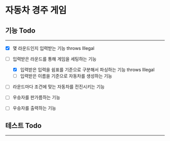 # 자동차 경주 게임

## 기능 Todo

---

- [x] 몇 라운드인지 입력받는 기능 throws Illegal
- [ ] 입력받은 라운드를 통해 게임을 세팅하는 기능
    - [x] 입력받은 입력을 쉼표를 기준으로 구분해서 파싱하는 기능 throws Illegal
    - [ ] 입력받은 이름을 기준으로 자동차를 생성하는 기능
- [ ] 라운드마다 조건에 맞는 자동차를 전진시키는 기능
- [ ] 우승자를 판가름하는 기능
- [ ] 우승자를 출력하는 기능


## 테스트 Todo

---
